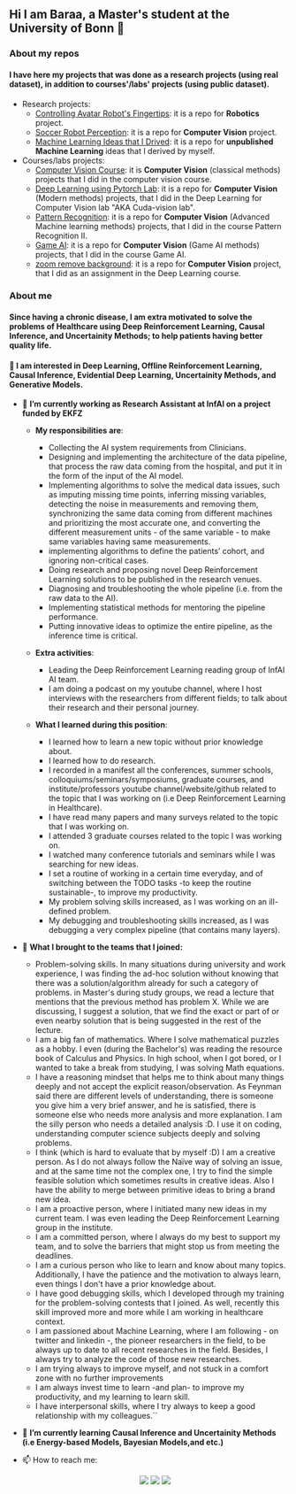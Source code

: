 ## Hi I am Baraa, a Master's student at the University of Bonn 👋 

### About my repos
#### I have here my projects that was done as a research projects (using real dataset), in addition to courses'/labs' projects (using public dataset).
- Research projects:
    - [Controlling Avatar Robot's Fingertips](https://github.com/baraaHassan/Controlling-Avatar-Robot-Fingertips): it is a repo for **Robotics** project.
    - [Soccer Robot Perception](https://github.com/baraaHassan/Soccer_Robot_perception): it is a repo for **Computer Vision** project.
    - [Machine Learning Ideas that I Drived](https://github.com/baraaHassan/Machine-Learning-Self-Implemented-Ideas): it is a repo for **unpublished Machine Learning** ideas that I derived by myself.
- Courses/labs projects:
    - [Computer Vision Course](https://github.com/baraaHassan/Computer_Vision_Course): it is **Computer Vision** (classical methods) projects that I did in the computer vision course.
    - [Deep Learning using Pytorch Lab](https://github.com/baraaHassan/Deep-Learning-using-Pytorch-Lab): it is a repo for **Computer Vision** (Modern methods) projects, that I did in the Deep Learning for Computer Vision lab "AKA Cuda-vision lab".
    - [Pattern Recognition](https://github.com/baraaHassan/Pattern-Recognition): it is a repo for **Computer Vision** (Advanced Machine learning methods) projects, that I did in the course Pattern Recognition II.
    - [Game AI](https://github.com/baraaHassan/Game_AI): it is a repo for **Computer Vision** (Game AI methods) projects, that I did in the course Game AI.
    - [zoom remove background](): it is a repo for **Computer Vision** project, that I did as an assignment in the Deep Learning course.

### About me
#### Since having a chronic disease, I am extra motivated to solve the problems of Healthcare using Deep Reinforcement Learning, Causal Inference, and Uncertainity Methods; to help patients having better quality life.
#### 🤔 I am interested in Deep Learning, Offline Reinforcement Learning, Causal Inference, Evidential Deep Learning, Uncertainity Methods, and Generative Models.
- 🔭 **I’m currently working as Research Assistant at InfAI on a project funded by EKFZ**
    - **My responsibilities are**:
      - Collecting the AI system requirements from Clinicians.
      - Designing and implementing the architecture of the data pipeline, that process the raw data coming from the hospital, and put it in the form of the input of the AI model. 
      - Implementing algorithms to solve the medical data issues, such as imputing missing time points, inferring missing variables, detecting the noise in measurements and removing them, synchronizing the same data coming from different machines and prioritizing the most accurate one, and converting the different measurement units - of the same variable - to make same variables having same measurements.
      - implementing algorithms to define the patients’ cohort, and ignoring non-critical cases.
      - Doing research and proposing novel Deep Reinforcement Learning solutions to be published in the research venues.
      - Diagnosing and troubleshooting the whole pipeline (i.e. from the raw data to the AI).
      - Implementing statistical methods for mentoring the pipeline performance.
      - Putting innovative ideas to optimize the entire pipeline, as the inference time is critical.

     - **Extra activities**:
        - Leading the Deep Reinforcement Learning reading group of InfAI AI team.
        - I am doing a podcast on my youtube channel, where I host interviews with the researchers from different fields; to talk about their research and their personal journey.
     - **What I learned during this position**:
       - I learned how to learn a new topic without prior knowledge about.
       - I learned how to do research.
       - I recorded in a manifest all the conferences, summer schools, colloquiums/seminars/symposiums, graduate courses, and institute/professors youtube channel/website/github related to the topic that I was working on (i.e Deep Reinforcement Learning in Healthcare).
       - I have read many papers and many surveys related to the topic that I was working on.
       - I attended 3 graduate courses related to the topic I was working on.
       - I watched many conference tutorials and seminars while I was searching for new ideas.
       - I set a routine of working in a certain time everyday, and of switching between the TODO tasks -to keep the routine sustainable-, to improve my productivity.
       - My problem solving skills increased, as I was working on an ill-defined problem.
       - My debugging and troubleshooting skills increased, as I was debugging a very complex pipeline (that contains many layers).
- 💪 **What I brought to the teams that I joined:**
    - Problem-solving skills. In many situations during university and work experience, I was finding the ad-hoc solution without knowing that there was a solution/algorithm already for such a category of problems. 
    in Master's during study groups, we read a lecture that mentions that the previous method has problem X. While we are discussing, I suggest a solution, that we find the exact or part of or even nearby solution that is being suggested in the rest of the lecture.
    - I am a big fan of mathematics. Where I solve mathematical puzzles as a hobby. I even (during the Bachelor's) was reading the resource book of Calculus and Physics. In high school, when I got bored, or I wanted to take a break from studying, I was solving Math equations.
    - I have a reasoning mindset that helps me to think about many things deeply and not accept the explicit reason/observation. As Feynman said there are different levels of understanding, there is someone you give him a very brief answer, and he is satisfied, there is someone else who needs more analysis and more explanation. I am the silly person who needs a detailed analysis :D. I use it on coding, understanding computer science subjects deeply and solving problems.
    - I think (which is hard to evaluate that by myself :D) I am a creative person. As I do not always follow the Naïve way of solving an issue, and at the same time not the complex one, I try to find the simple feasible solution which sometimes results in creative ideas. Also I have the ability to merge between primitive ideas to bring a brand new idea.
    - I am a proactive person, where I initiated many new ideas in my current team. I was even leading the Deep Reinforcement Learning group in the institute.
    - I am a committed person, where I always do my best to support my team, and to solve the barriers that might stop us from meeting the deadlines. 
    - I am a curious person who like to learn and know about many topics. Additionally, I have the patience and the motivation to always learn, even things I don't have a prior knowledge about.
    - I have good debugging skills, which I developed through my training for the problem-solving contests that I joined. As well, recently this skill improved more and more while I am working in healthcare context.
    - I am passioned about Machine Learning, where I am following - on twitter and linkedin -, the pioneer researchers in the field, to be always up to date to all recent researches in the field. Besides, I always try to analyze the code of those new researches.
    - I am trying always to improve myself, and not stuck in a comfort zone with no further improvements
    - I am always invest time to learn -and plan- to improve my productivity, and my learning to learn skill.
    - I have interpersonal skills, where I try always to keep a good relationship with my colleagues.``


 - 🌱 **I’m currently learning Causal Inference and Uncertainity Methods (i.e Energy-based Models, Bayesian Models,and etc.)**
 - 📫 How to reach me: <p align="center">
    <a href="https://medium.com/@baraa.alaa.eldin"><img src="https://img.shields.io/badge/Medium-12100E?style=flat&logo=medium&logoColor=white"/></a>
    <a href="https://www.linkedin.com/in/baraa-hassan-9899688a/"><img src="https://img.shields.io/badge/linkedin-%230177B5?style=flat&logo=linkedin&logoColor=white"/></a>
    <a href="https://www.youtube.com/channel/UCDdVyigEmOPrTuUTCf64yAA"><img src="https://img.shields.io/badge/youtube-%23FF0000?style=flat&logo=youtube&logoColor=white"/></a>
  </p>

<!--
<a href="https://twitter.com/bezy92"><img src="https://img.shields.io/badge/twitter-%231FA1F1?style=flat&logo=twitter&logoColor=white"/></a>
**baraaHassan/baraaHassan** is a ✨ _special_ ✨ repository because its `README.md` (this file) appears on your GitHub profile.

Here are some ideas to get you started:

- 🔭 I’m currently working on ...
- 🌱 I’m currently learning ...
- 👯 I’m looking to collaborate on ...
- 🤔 I’m looking for help with ...
- 💬 Ask me about ...
- 📫 How to reach me: ...
- 😄 Pronouns: ...
- ⚡ Fun fact: ...
-->

